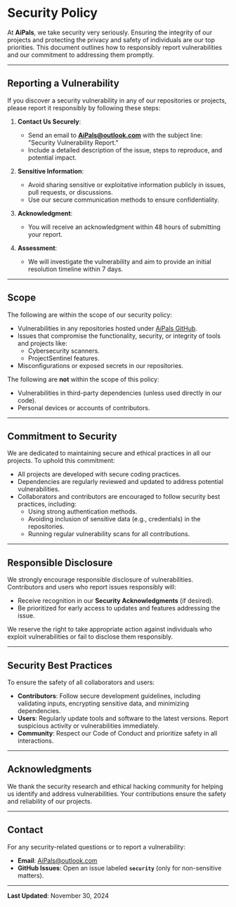 # Security Policy

At **AiPals**, we take security very seriously. Ensuring the integrity of our projects and protecting the privacy and safety of individuals are our top priorities. This document outlines how to responsibly report vulnerabilities and our commitment to addressing them promptly.

---

## **Reporting a Vulnerability**

If you discover a security vulnerability in any of our repositories or projects, please report it responsibly by following these steps:

1. **Contact Us Securely**:
   - Send an email to **AiPals@outlook.com** with the subject line: "Security Vulnerability Report."
   - Include a detailed description of the issue, steps to reproduce, and potential impact.

2. **Sensitive Information**:
   - Avoid sharing sensitive or exploitative information publicly in issues, pull requests, or discussions.
   - Use our secure communication methods to ensure confidentiality.

3. **Acknowledgment**:
   - You will receive an acknowledgment within 48 hours of submitting your report.

4. **Assessment**:
   - We will investigate the vulnerability and aim to provide an initial resolution timeline within 7 days.

---

## **Scope**

The following are within the scope of our security policy:
- Vulnerabilities in any repositories hosted under [AiPals GitHub](https://github.com/AiPals).
- Issues that compromise the functionality, security, or integrity of tools and projects like:
  - Cybersecurity scanners.
  - ProjectSentinel features.
- Misconfigurations or exposed secrets in our repositories.

The following are **not** within the scope of this policy:
- Vulnerabilities in third-party dependencies (unless used directly in our code).
- Personal devices or accounts of contributors.

---

## **Commitment to Security**

We are dedicated to maintaining secure and ethical practices in all our projects. To uphold this commitment:
- All projects are developed with secure coding practices.
- Dependencies are regularly reviewed and updated to address potential vulnerabilities.
- Collaborators and contributors are encouraged to follow security best practices, including:
  - Using strong authentication methods.
  - Avoiding inclusion of sensitive data (e.g., credentials) in the repositories.
  - Running regular vulnerability scans for all contributions.

---

## **Responsible Disclosure**

We strongly encourage responsible disclosure of vulnerabilities. Contributors and users who report issues responsibly will:
- Receive recognition in our **Security Acknowledgments** (if desired).
- Be prioritized for early access to updates and features addressing the issue.

We reserve the right to take appropriate action against individuals who exploit vulnerabilities or fail to disclose them responsibly.

---

## **Security Best Practices**

To ensure the safety of all collaborators and users:
- **Contributors**: Follow secure development guidelines, including validating inputs, encrypting sensitive data, and minimizing dependencies.
- **Users**: Regularly update tools and software to the latest versions. Report suspicious activity or vulnerabilities immediately.
- **Community**: Respect our Code of Conduct and prioritize safety in all interactions.

---

## **Acknowledgments**

We thank the security research and ethical hacking community for helping us identify and address vulnerabilities. Your contributions ensure the safety and reliability of our projects.

---

## **Contact**

For any security-related questions or to report a vulnerability:
- **Email**: AiPals@outlook.com
- **GitHub Issues**: Open an issue labeled **`security`** (only for non-sensitive matters).

---

**Last Updated**: November 30, 2024
